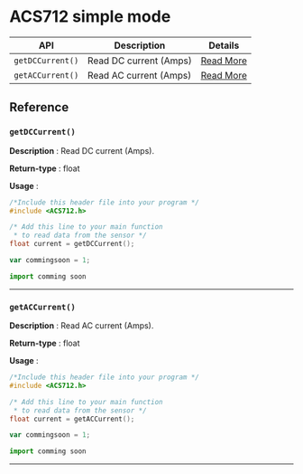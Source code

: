 # ACS712 simple mode  

| **API** | **Description** | **Details** |
| ------ | ------ | ------ |
| `getDCCurrent()`| Read DC current (Amps) | [Read More](#getdccurrent) |
| `getACCurrent()`| Read AC current (Amps) | [Read More](#getaccurrent) |

## Reference 

### `getDCCurrent()` 

**Description** : Read DC current (Amps).

**Return-type** : float

**Usage** :
<!--DOCUSAURUS_CODE_TABS-->
<!--C-->
```c
/*Include this header file into your program */
#include <ACS712.h>

/* Add this line to your main function 
 * to read data from the sensor */
float current = getDCCurrent();

```
<!--JavaScript-->
```js
var commingsoon = 1;
```

<!--Python-->
```py
import comming soon 
```
<!--END_DOCUSAURUS_CODE_TABS-->  

---

### `getACCurrent()` 

**Description** : Read AC current (Amps).

**Return-type** : float

**Usage** : 
<!--DOCUSAURUS_CODE_TABS-->
<!--C-->
```c
/*Include this header file into your program */
#include <ACS712.h>

/* Add this line to your main function 
 * to read data from the sensor */
float current = getACCurrent();

```
<!--JavaScript-->
```js
var commingsoon = 1;
```

<!--Python-->
```py
import comming soon 
```
<!--END_DOCUSAURUS_CODE_TABS--> 

---